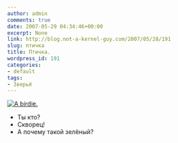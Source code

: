 ```yaml
---
author: admin
comments: true
date: 2007-05-29 04:34:46+00:00
excerpt: None
link: http://blog.not-a-kernel-guy.com/2007/05/28/191
slug: птичка
title: Птичка.
wordpress_id: 191
categories:
- default
tags:
- Зверьё
---
```


[![A birdie.](http://blog.not-a-kernel-guy.com/wp-content/uploads/2007/05/birdie.thumbnail.jpg)](http://blog.not-a-kernel-guy.com/wp-content/uploads/2007/05/birdie.jpg)

- Ты кто?
- Скворец!
- А почему такой зелёный?
